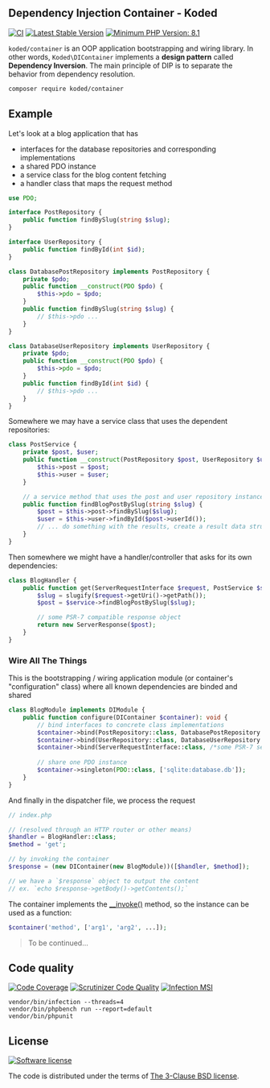 Dependency Injection Container - Koded
--------------------------------------

[![CI](https://github.com/kodedphp/container/actions/workflows/unit-tests.yml/badge.svg)](https://github.com/kodedphp/container/actions/workflows/unit-tests.yml)
[![Latest Stable Version](https://img.shields.io/packagist/v/koded/container.svg)](https://packagist.org/packages/koded/container)
[![Minimum PHP Version: 8.1](https://img.shields.io/badge/php-%3E%3D%208.1-8892BF.svg)](https://php.net/)


`koded/container` is an OOP application bootstrapping and wiring library.
In other words, `Koded\DIContainer` implements a **design pattern** called **Dependency Inversion**.
The main principle of DIP is to separate the behavior from dependency resolution.

```bash
composer require koded/container
```

## Example

Let's look at a blog application that has
- interfaces for the database repositories and corresponding implementations
- a shared PDO instance
- a service class for the blog content fetching
- a handler class that maps the request method


```php
use PDO;

interface PostRepository {
    public function findBySlug(string $slug);
}

interface UserRepository {
    public function findById(int $id);
}

class DatabasePostRepository implements PostRepository {
    private $pdo;
    public function __construct(PDO $pdo) {
        $this->pdo = $pdo;
    }
    public function findBySlug(string $slug) {
        // $this->pdo ...
    }
}

class DatabaseUserRepository implements UserRepository {
    private $pdo;
    public function __construct(PDO $pdo) {
        $this->pdo = $pdo;
    }
    public function findById(int $id) {
        // $this->pdo ...
    }
}
```

Somewhere we may have a service class that uses the dependent repositories:
```php
class PostService {
    private $post, $user;
    public function __construct(PostRepository $post, UserRepository $user) {
        $this->post = $post;
        $this->user = $user;
    }

    // a service method that uses the post and user repository instances
    public function findBlogPostBySlug(string $slug) {
        $post = $this->post->findBySlug($slug);
        $user = $this->user->findById($post->userId());
        // ... do something with the results, create a result data structure...
    }
}
```

Then somewhere we might have a handler/controller that asks for its own dependencies:
```php
class BlogHandler {
    public function get(ServerRequestInterface $request, PostService $service): ResponseInterface {
        $slug = slugify($request->getUri()->getPath());
        $post = $service->findBlogPostBySlug($slug);

        // some PSR-7 compatible response object
        return new ServerResponse($post);
    }
}
```

### Wire All The Things

This is the bootstrapping / wiring application module 
(or container's "configuration" class) where all known dependencies
are binded and shared

```php
class BlogModule implements DIModule {
    public function configure(DIContainer $container): void {
        // bind interfaces to concrete class implementations
        $container->bind(PostRepository::class, DatabasePostRepository::class);
        $container->bind(UserRepository::class, DatabaseUserRepository::class);
        $container->bind(ServerRequestInterface::class, /*some PSR-7 server request class name*/);
        
        // share one PDO instance
        $container->singleton(PDO::class, ['sqlite:database.db']);
    }
}
```

And finally in the dispatcher file, we process the request
```php
// index.php

// (resolved through an HTTP router or other means)
$handler = BlogHandler::class;
$method = 'get';

// by invoking the container
$response = (new DIContainer(new BlogModule))([$handler, $method]);

// we have a `$response` object to output the content
// ex. `echo $response->getBody()->getContents();`
```

The container implements the [__invoke()][invoke] method, so the instance can be used as a function:
```php
$container('method', ['arg1', 'arg2', ...]);
```

> To be continued...


Code quality
------------

[![Code Coverage](https://scrutinizer-ci.com/g/kodedphp/container/badges/coverage.png?b=master)](https://scrutinizer-ci.com/g/kodedphp/container/?branch=master)
[![Scrutinizer Code Quality](https://scrutinizer-ci.com/g/kodedphp/container/badges/quality-score.png?b=master)](https://scrutinizer-ci.com/g/kodedphp/container/?branch=master)
[![Infection MSI](https://img.shields.io/endpoint?style=flat&url=https%3A%2F%2Fbadge-api.stryker-mutator.io%2Fgithub.com%2Fkodedphp%2Fcontainer%2Fmaster)](https://dashboard.stryker-mutator.io/reports/github.com/kodedphp/container/master)

```shell script
vendor/bin/infection --threads=4
vendor/bin/phpbench run --report=default
vendor/bin/phpunit
```


License
-------
[![Software license](https://img.shields.io/badge/License-BSD%203--Clause-blue.svg)](LICENSE)

The code is distributed under the terms of [The 3-Clause BSD license](LICENSE).


[invoke]: https://php.net/manual/en/language.oop5.magic.php#object.invoke